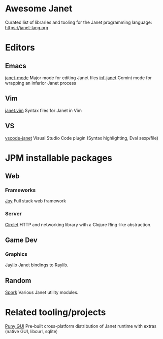 # Awesome Janet

Curated list of libraries and tooling for the Janet programming
language: https://janet-lang.org

# Editors

## Emacs

[janet-mode](https://github.com/ALSchwalm/janet-mode) Major mode for
editing Janet files
[inf-janet](https://github.com/velkyel/inf-janet) Comint mode for
wrapping an inferior Janet process

## Vim

[janet.vim](https://github.com/janet-lang/janet.vim) Syntax files for Janet in Vim

## VS

[vscode-janet](https://github.com/janet-lang/vscode-janet) Visual
Studio Code plugin (Syntax highlighting, Eval sexp/file)

# JPM installable packages

## Web

### Frameworks

[Joy](https://github.com/joy-framework/joy) Full stack web framework

### Server

[Circlet](https://github.com/janet-lang/circlet) HTTP and networking
library with a Clojure Ring-like abstraction.

## Game Dev

### Graphics

[Jaylib](https://github.com/janet-lang/jaylib) Janet bindings to Raylib.

## Random

[Spork](https://github.com/janet-lang/spork) Various Janet utility modules.

# Related tooling/projects

[Puny GUI](https://github.com/ahungry/puny-gui) Pre-built
cross-platform distribution of Janet runtime with extras (native GUI,
libcurl, sqlite)
